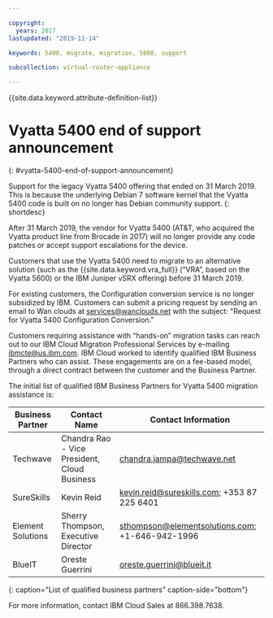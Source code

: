 ```yaml
---

copyright:
  years: 2017
lastupdated: "2019-11-14"

keywords: 5400, migrate, migration, 5600, support

subcollection: virtual-router-appliance

---
```


{{site.data.keyword.attribute-definition-list}}

# Vyatta 5400 end of support announcement
{: #vyatta-5400-end-of-support-announcement}

Support for the legacy Vyatta 5400 offering that ended on 31 March 2019. This is because the underlying Debian 7 software kernel that the Vyatta 5400 code is built on no longer has Debian community support.
{: shortdesc}

After 31 March 2019, the vendor for Vyatta 5400 (AT&T, who acquired the Vyatta product line from Brocade in 2017) will no longer provide any code patches or accept support escalations for the device.

Customers that use the Vyatta 5400 need to migrate to an alternative solution (such as the {{site.data.keyword.vra_full}} (“VRA”, based on the Vyatta 5600) or the IBM Juniper vSRX offering) before 31 March 2019.   

For existing customers, the Configuration conversion service is no longer subsidized by IBM. Customers can submit a pricing request by sending an email to Wan clouds at services@wanclouds.net with the subject: "Request for Vyatta 5400 Configuration Conversion."

Customers requiring assistance with “hands-on” migration tasks can reach out to our IBM Cloud Migration Professional Services by e-mailing ibmcte@us.ibm.com. IBM Cloud worked to identify qualified IBM Business Partners who can assist. These engagements are on a fee-based model, through a direct contract between the customer and the Business Partner.

The initial list of qualified IBM Business Partners for Vyatta 5400 migration assistance is:

| Business Partner | Contact Name | Contact Information |
| ------------- | ------------- | ------------- |
| Techwave | Chandra Rao - Vice President, Cloud Business | chandra.jampa@techwave.net |
| SureSkills | Kevin Reid | kevin.reid@sureskills.com; +353 87 225 6401 |
| Element Solutions | Sherry Thompson, Executive Director | sthompson@elementsolutions.com; +1-646-942-1996 |
| BlueIT | Oreste Guerrini | oreste.guerrini@blueit.it |
{: caption="List of qualified business partners" caption-side="bottom"}

For more information, contact IBM Cloud Sales at 866.398.7638.
